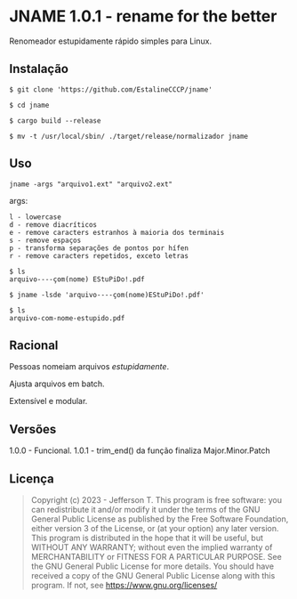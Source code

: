 # JNAME 1.0.1  - rename for the better

Renomeador estupidamente rápido simples para Linux.

## Instalação

```
$ git clone 'https://github.com/EstalineCCCP/jname'

$ cd jname

$ cargo build --release

$ mv -t /usr/local/sbin/ ./target/release/normalizador jname
```

## Uso


``` 
jname -args "arquivo1.ext" "arquivo2.ext"
``` 

args:
```
l - lowercase
d - remove diacríticos
e - remove caracters estranhos à maioria dos terminais
s - remove espaços
p - transforma separações de pontos por hífen
r - remove caracters repetidos, exceto letras
```

```
$ ls
arquivo----çom(nome) EStuPiDo!.pdf

$ jname -lsde 'arquivo----çom(nome)EStuPiDo!.pdf'

$ ls 
arquivo-com-nome-estupido.pdf
```

## Racional
Pessoas nomeiam arquivos _estupidamente_. 

Ajusta arquivos em batch.

Extensível e modular.

## Versões

1.0.0 - Funcional.
1.0.1 - trim_end() da função finaliza
Major.Minor.Patch

## Licença
> Copyright (c) 2023 - Jefferson T. 
> This program is free software: you can redistribute it and/or modify it under the terms of the GNU General Public License as published by the Free Software Foundation, either version 3 of the License, or (at your option) any later version. This program is distributed in the hope that it will be useful, but WITHOUT ANY WARRANTY; without even the implied warranty of MERCHANTABILITY or FITNESS FOR A PARTICULAR PURPOSE.  See the GNU General Public License for more details. You should have received a copy of the GNU General Public License along with this program.  If not, see <https://www.gnu.org/licenses/>
